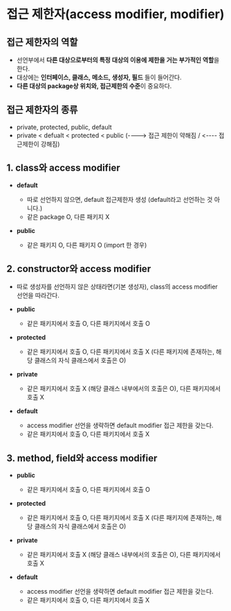 # 접근 제한자(access modifier, modifier)

## 접근 제한자의 역할
  - 선언부에서 **다른 대상으로부터의 특정 대상의 이용에 제한을 거는 부가적인 역할**을 한다.
  - 대상에는 **인터페이스, 클래스, 메소드, 생성자, 필드** 들이 들어간다.
  - **다른 대상의 package상 위치와, 접근제한의 수준**이 중요하다.
  
## 접근 제한자의 종류
 
   - private, protected, public, default
   - private < defualt < protected < public (----> 접근 제한이 약해짐 / <---- 접근제한이 강해짐) 


## 1. class와 access modifier     
   
   - **default**
     - 따로 선언하지 않으면, default 접근제한자 생성 (default라고 선언하는 것 아니다.)
     - 같은 package O, 다른 패키지 X

  - **public**
    - 같은 패키지 O, 다른 패키지 O (import 한 경우)

## 2. constructor와 access modifier

  - 따로 생성자를 선언하지 않은 상태라면(기본 생성자), class의 access modifier 선언을 따라간다.

  - **public**
    - 같은 패키지에서 호출 O, 다른 패키지에서 호출 O

  - **protected**
    - 같은 패키지에서 호출 O, 다른 패키지에서 호출 X (다른 패키지에 존재하는, 해당 클래스의 자식 클래스에서 호출은 O)
  
  - **private**
    - 같은 패키지에서 호출 X (해당 클래스 내부에서의 호출은 O), 다른 패키지에서 호출 X
    
  - **default**
    - access modifier 선언을 생략하면 default modifier 접근 제한을 갖는다.
    - 같은 패키지에서 호출 O, 다른 패키지에서 호출 X

## 3. method, field와 access modifier

  - **public**
    - 같은 패키지에서 호출 O, 다른 패키지에서 호출 O

  - **protected**
    - 같은 패키지에서 호출 O, 다른 패키지에서 호출 X (다른 패키지에 존재하는, 해당 클래스의 자식 클래스에서 호출은 O)
  
  - **private**
    - 같은 패키지에서 호출 X (해당 클래스 내부에서의 호출은 O), 다른 패키지에서 호출 X
    
  - **default**
    - access modifier 선언을 생략하면 default modifier 접근 제한을 갖는다.
    - 같은 패키지에서 호출 O, 다른 패키지에서 호출 X





